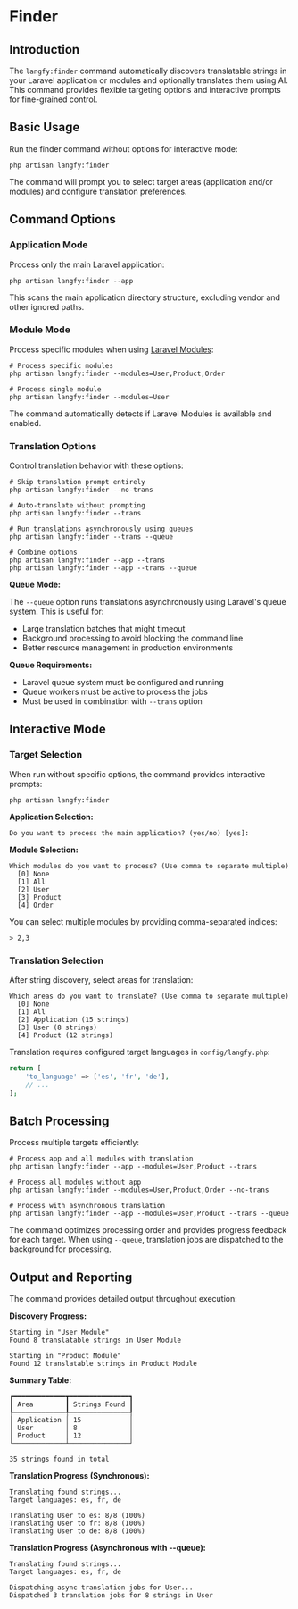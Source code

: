 # Finder

## Introduction

The `langfy:finder` command automatically discovers translatable strings in your Laravel application or modules and optionally translates them using AI. This command provides flexible targeting options and interactive prompts for fine-grained control.

## Basic Usage

Run the finder command without options for interactive mode:

```shell
php artisan langfy:finder
```

The command will prompt you to select target areas (application and/or modules) and configure translation preferences.

## Command Options

### Application Mode

Process only the main Laravel application:

```shell
php artisan langfy:finder --app
```

This scans the main application directory structure, excluding vendor and other ignored paths.

### Module Mode

Process specific modules when using [Laravel Modules](https://nwidart.com/laravel-modules/):

```shell
# Process specific modules
php artisan langfy:finder --modules=User,Product,Order

# Process single module
php artisan langfy:finder --modules=User
```

The command automatically detects if Laravel Modules is available and enabled.

### Translation Options

Control translation behavior with these options:

```shell
# Skip translation prompt entirely
php artisan langfy:finder --no-trans

# Auto-translate without prompting
php artisan langfy:finder --trans

# Run translations asynchronously using queues
php artisan langfy:finder --trans --queue

# Combine options
php artisan langfy:finder --app --trans
php artisan langfy:finder --app --trans --queue
```

**Queue Mode:**

The `--queue` option runs translations asynchronously using Laravel's queue system. This is useful for:

- Large translation batches that might timeout
- Background processing to avoid blocking the command line
- Better resource management in production environments

**Queue Requirements:**
- Laravel queue system must be configured and running
- Queue workers must be active to process the jobs
- Must be used in combination with `--trans` option

## Interactive Mode

### Target Selection

When run without specific options, the command provides interactive prompts:

```shell
php artisan langfy:finder
```

**Application Selection:**

```
Do you want to process the main application? (yes/no) [yes]:
```

**Module Selection:**

```
Which modules do you want to process? (Use comma to separate multiple)
  [0] None
  [1] All
  [2] User
  [3] Product
  [4] Order
```

You can select multiple modules by providing comma-separated indices:

```
> 2,3
```

### Translation Selection

After string discovery, select areas for translation:

```shell
Which areas do you want to translate? (Use comma to separate multiple)
  [0] None
  [1] All
  [2] Application (15 strings)
  [3] User (8 strings)
  [4] Product (12 strings)
```

Translation requires configured target languages in `config/langfy.php`:

```php
return [
    'to_language' => ['es', 'fr', 'de'],
    // ...
];
```

## Batch Processing

Process multiple targets efficiently:

```shell
# Process app and all modules with translation
php artisan langfy:finder --app --modules=User,Product --trans

# Process all modules without app
php artisan langfy:finder --modules=User,Product,Order --no-trans

# Process with asynchronous translation
php artisan langfy:finder --app --modules=User,Product --trans --queue
```

The command optimizes processing order and provides progress feedback for each target. When using `--queue`, translation jobs are dispatched to the background for processing.

## Output and Reporting

The command provides detailed output throughout execution:

**Discovery Progress:**

```
Starting in "User Module"
Found 8 translatable strings in User Module

Starting in "Product Module"
Found 12 translatable strings in Product Module
```

**Summary Table:**

```
┏━━━━━━━━━━━━━┳━━━━━━━━━━━━━━━┓
┃ Area        ┃ Strings Found ┃
┡━━━━━━━━━━━━━╇━━━━━━━━━━━━━━━┩
│ Application │ 15            │
│ User        │ 8             │
│ Product     │ 12            │
└─────────────┴───────────────┘

35 strings found in total
```

**Translation Progress (Synchronous):**

```
Translating found strings...
Target languages: es, fr, de

Translating User to es: 8/8 (100%)
Translating User to fr: 8/8 (100%)
Translating User to de: 8/8 (100%)
```

**Translation Progress (Asynchronous with --queue):**

```
Translating found strings...
Target languages: es, fr, de

Dispatching async translation jobs for User...
Dispatched 3 translation jobs for 8 strings in User
```
